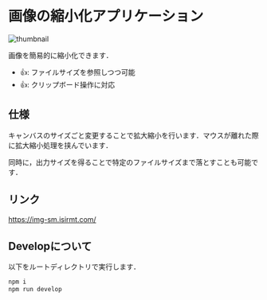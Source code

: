 # 画像の縮小化アプリケーション

![thumbnail](https://img-sm.isirmt.com/ogp.png)

画像を簡易的に縮小化できます．

- 👍️: ファイルサイズを参照しつつ可能
- 👍️: クリップボード操作に対応

## 仕様

キャンバスのサイズごと変更することで拡大縮小を行います．マウスが離れた際に拡大縮小処理を挟んでいます．

同時に，出力サイズを得ることで特定のファイルサイズまで落とすことも可能です．

## リンク

https://img-sm.isirmt.com/

## Developについて

以下をルートディレクトリで実行します．

```bash
npm i
npm run develop
```
